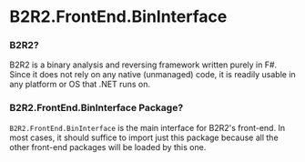 # B2R2.FrontEnd.BinInterface

### B2R2?

B2R2 is a binary analysis and reversing framework written purely in F#. Since it
does not rely on any native (unmanaged) code, it is readily usable in any
platform or OS that .NET runs on.

### B2R2.FrontEnd.BinInterface Package?

`B2R2.FrontEnd.BinInterface` is the main interface for B2R2's front-end. In most
cases, it should suffice to import just this package because all the other
front-end packages will be loaded by this one.
